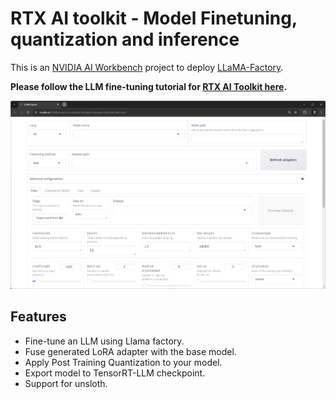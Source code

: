 # RTX AI toolkit - Model Finetuning, quantization and inference



This is an [NVIDIA AI Workbench](https://www.nvidia.com/en-us/deep-learning-ai/solutions/data-science/workbench/) project to deploy [LLaMA-Factory](https://github.com/hiyouga/LLaMA-Factory).

**Please follow the LLM fine-tuning tutorial for [RTX AI Toolkit here](https://github.com/NVIDIA/RTX-AI-Toolkit/-/blob/main/tutorial-llama3-finetune.md?ref_type=heads).**


<img src="lm-gui.png" width="700">

## Features

- Fine-tune an LLM using Llama factory.
- Fuse generated LoRA adapter with the base model.
- Apply Post Training Quantization to your model.
- Export model to TensorRT-LLM checkpoint.
- Support for unsloth.


